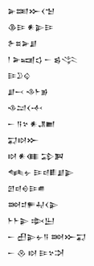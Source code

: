 <div class='block'>
<div class='line'>𒅕𒌅𒁍𒌋𒈠</div>
<div class='line'>𒆠𒄿 𒀭𒉌𒄿</div>
<div class='line'>𒉿𒊺𒅕𒋗</div>
<div class='line'>𒁹 𒅕𒍢𒌓 𒀸 𒌗𒋞</div>
<div class='line'>𒄿𒊒𒌒</div>
<div class='line'>𒋗𒁁 𒈾𒈨𒂊</div>
<div class='line'>𒈾𒁺𒌋𒋾</div>
<div class='line'>𒀸 𒀀𒆳 𒀭𒂗𒆤</div>
<div class='line'>𒍑𒊭𒁍</div>
<div class='line'>𒊭 𒀭𒈪 𒁉𒀉</div>
<div class='line'>𒈝𒉡 𒄿𒁀𒀾𒋗𒉌</div>
<div class='line'>𒇻𒁀𒀪𒄿𒌑</div>
<div class='line'>𒇷𒄑𒊓𒄷𒌋𒉌</div>
<div class='line'>𒈨𒈨𒉌 𒇸𒌨</div>
<div class='line'>𒀸 𒌷𒉌𒉡𒀀 𒇷𒁍𒍑</div>
<div class='line'>𒀸 𒊮 𒊭 𒄿𒆳𒋫</div>
</div>